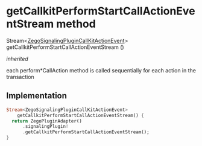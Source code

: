 


# getCallkitPerformStartCallActionEventStream method








Stream&lt;[ZegoSignalingPluginCallKitActionEvent](../../zego_uikit_prebuilt_live_audio_room/ZegoSignalingPluginCallKitActionEvent-class.md)> getCallkitPerformStartCallActionEventStream
()

_<span class="feature">inherited</span>_



<p>each perform*CallAction method is called sequentially for each action in the transaction</p>



## Implementation

```dart
Stream<ZegoSignalingPluginCallKitActionEvent>
    getCallkitPerformStartCallActionEventStream() {
  return ZegoPluginAdapter()
      .signalingPlugin!
      .getCallkitPerformStartCallActionEventStream();
}
```







